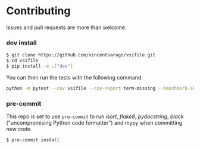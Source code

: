 # Contributing

Issues and pull requests are more than welcome.

### dev install

```bash
$ git clone https://github.com/vincentsarago/vsifile.git
$ cd vsifile
$ pip install -e .["dev"]
```

You can then run the tests with the following command:

```sh
python -m pytest --cov vsifile --cov-report term-missing --benchmark-skip
```

### pre-commit

This repo is set to use `pre-commit` to run *isort*, *flake8*, *pydocstring*, *black* ("uncompromising Python code formatter") and mypy when committing new code.

```bash
$ pre-commit install
```
